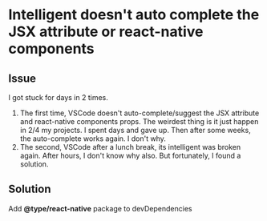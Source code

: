 # Intelligent doesn't auto complete  the JSX attribute or react-native components

## Issue

I got stuck for days in 2 times.   
1. The first time, VSCode doesn't auto-complete/suggest the JSX attribute and react-native components props. The weirdest thing is it just happen in 2/4 my projects. I spent days and gave up. Then after some weeks, the auto-complete works again. I don't why.  
2. The second, VSCode after a lunch break, its intelligent was broken again. After hours, I don't know why also. But fortunately, I found a solution.

## Solution

Add **@type/react-native** package to devDependencies

